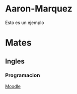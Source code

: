 # Aaron-Marquez
Esto es un ejemplo
# Mates
## Ingles
### Programacion
[Moodle](https://moodle.elpuig.xeill.net/course/view.php?id=549)
